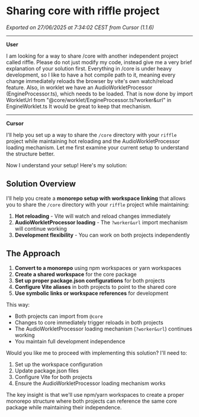 # Sharing core with riffle project

_Exported on 27/06/2025 at 7:34:02 CEST from Cursor (1.1.6)_

---

**User**

I am looking for a way to share /core with another independent project called riffle. Please do not just modify my code,
instead give me a very brief explanation of your solution first. Everything in /core is under heavy development, so I
like to have a hot compile path to it, meaning every change immediately reloads the browser by vite's own watch/reload
feature. Also, in worklet we have an AudioWorkletProcessor (EngineProcessor.ts), which needs to be loaded. That is now
done by import WorkletUrl from "@core/worklet/EngineProcessor.ts?worker&url" in EngineWorklet.ts
It would be great to keep that mechanism.

---

**Cursor**

I'll help you set up a way to share the `/core` directory with your `riffle` project while maintaining hot reloading and
the AudioWorkletProcessor loading mechanism. Let me first examine your current setup to understand the structure better.

Now I understand your setup! Here's my solution:

## Solution Overview

I'll help you create a **monorepo setup with workspace linking** that allows you to share the `/core` directory with
your `riffle` project while maintaining:

1. **Hot reloading** - Vite will watch and reload changes immediately
2. **AudioWorkletProcessor loading** - The `?worker&url` import mechanism will continue working
3. **Development flexibility** - You can work on both projects independently

## The Approach

1. **Convert to a monorepo** using npm workspaces or yarn workspaces
2. **Create a shared workspace** for the core package
3. **Set up proper package.json configurations** for both projects
4. **Configure Vite aliases** in both projects to point to the shared core
5. **Use symbolic links or workspace references** for development

This way:

- Both projects can import from `@core`
- Changes to core immediately trigger reloads in both projects
- The AudioWorkletProcessor loading mechanism (`?worker&url`) continues working
- You maintain full development independence

Would you like me to proceed with implementing this solution? I'll need to:

1. Set up the workspace configuration
2. Update package.json files
3. Configure Vite for both projects
4. Ensure the AudioWorkletProcessor loading mechanism works

The key insight is that we'll use npm/yarn workspaces to create a proper monorepo structure where both projects can
reference the same core package while maintaining their independence.


